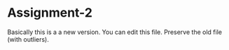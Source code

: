 # Assignment-2

Basically this is a a new version. You can edit this file. Preserve the old file (with outliers). 
